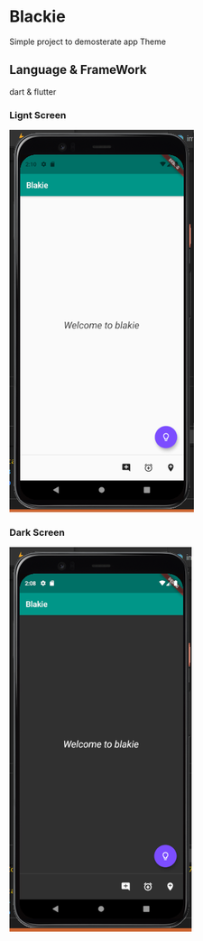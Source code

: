 # Blackie
 Simple project to demosterate app Theme

 ## Language & FrameWork
 dart & flutter

 ### Lignt Screen

 ![lightScreen](img/pageWhite.PNG)

  ### Dark Screen

 ![DarkScreen](img/pageBlack.PNG)
